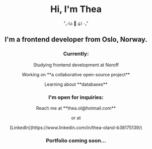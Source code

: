 <h1 align="center">Hi, I'm Thea</h1>
<p align="center">˚₊‧꒰ა 🎀 ໒꒱ ‧₊˚</p>

<h2 align="center">I'm a frontend developer from Oslo, Norway.</h2>

<h3 align="center">Currently:</h3>
<p align="center">Studying frontend development at Noroff</p>
<p align="center">Working on **a collaborative open-source project**</p>
<p align="center">Learning about **databases**</p>


<h3 align="center">I'm open for inquiries:</h3>
<p align="center">Reach me at **thea.ol@hotmail.com**</p>
<p align="center">or at</p>
<p align="center">[LinkedIn](https://www.linkedin.com/in/thea-oland-b38175139/)</p>

<h3 align="center">Portfolio coming soon...</h3>
